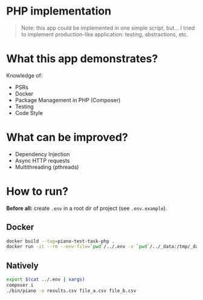 # PHP implementation

> Note: this app could be implemented in one simple script, but... I tried to implement production-like application: testing, abstractions, etc.

# What this app demonstrates?

Knowledge of:

-   PSRs
-   Docker
-   Package Management in PHP (Composer)
-   Testing
-   Code Style

# What can be improved?

-   Dependency Injection
-   Async HTTP requests
-   Multithreading (pthreads)

# How to run?

**Before all:** create `.env` in a root dir of project (see `.env.example`).

## Docker

```bash
docker build --tag=piano-test-task-php .
docker run -it --rm --env-file=`pwd`/../.env -v `pwd`/../_data:/tmp/_data piano-test-task-php ./bin/piano /tmp/_data/file_a.csv /tmp/_data/file_b.csv > results.csv
```

## Natively

```bash
export $(cat ../.env | xargs)
composer i
./bin/piano -o results.csv file_a.csv file_b.csv
```
